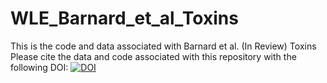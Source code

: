 # WLE_Barnard_et_al_Toxins
This is the code and data associated with Barnard et al. (In Review) Toxins
Please cite the data and code associated with this repository with the following DOI:
[![DOI](https://zenodo.org/badge/314293869.svg)](https://zenodo.org/badge/latestdoi/314293869)

